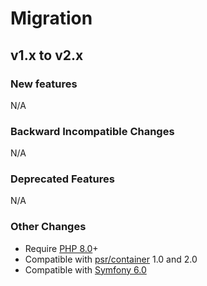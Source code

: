 # Migration

## v1.x to v2.x

### New features

N/A

### Backward Incompatible Changes

N/A

### Deprecated Features

N/A

### Other Changes

- Require [PHP 8.0](https://www.php.net/releases/8.0/en.php)+
- Compatible with [psr/container](https://github.com/php-fig/container) 1.0 and 2.0
- Compatible with [Symfony 6.0](https://symfony.com/releases/6.0)
